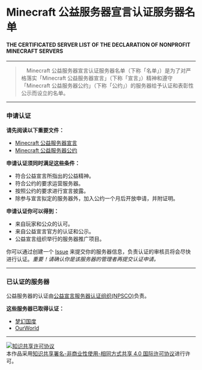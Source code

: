 # Minecraft 公益服务器宣言认证服务器名单
#### THE CERTIFICATED SERVER LIST OF THE DECLARATION OF NONPROFIT MINECRAFT SERVERS

-----

>　Minecraft 公益服务器宣言认证服务器名单（下称「名单」）是为了对严格落实「Minecraft 公益服务器宣言」（下称「宣言」）精神和遵守「Minecraft 公益服务器公约」（下称「公约」）的服务器给予认证和表彰性公示而设立的名单。

-----

### 申请认证

__请先阅读以下重要文件：__
* [Minecraft 公益服务器宣言](https://github.com/Nonprofit-Minecraft/Declaration)
* [Minecraft 公益服务器公约](https://github.com/Nonprofit-Minecraft/Convention)

__申请认证须同时满足这些条件：__
* 符合公益宣言所指出的公益精神。
* 符合公约的要求运营服务器。
* 按照公约的要求进行宣言披露。
* 除参与宣言拟定的服务器外，加入公约一个月后开放申请，并附证明。

__申请认证你可以得到：__
* 来自玩家和公众的认可。
* 来自公益宣言官方的认证和公示。
* 公益宣言组织举行的服务器推广项目。

你可以通过创建一个 [Issue](https://github.com/Nonprofit-Minecraft/Certification/issues/new) 来提交你的服务器信息，负责认证的审核员将会尽快进行认证。*重要！请确认你是该服务器的管理者再提交认证申请。*

-----

### 已认证的服务器

公益服务器的认证由[公益宣言服务器认证组织(NPSCO)](https://github.com/Nonprofit-Minecraft/Documents/blob/master/Instruction_.md)负责。

__这些服务器已取得认证：__
* [梦幻国度](https://jq.qq.com/?_wv=1027&k=5NZn3uT)
* [OurWorld](https://jq.qq.com/?_wv=1027&k=5MZ4UDf)


-----


<a rel="license" href="http://creativecommons.org/licenses/by-nc-sa/4.0/"><img alt="知识共享许可协议" style="border-width:0" src="https://i.creativecommons.org/l/by-nc-sa/4.0/88x31.png" /></a><br />本作品采用<a rel="license" href="http://creativecommons.org/licenses/by-nc-sa/4.0/">知识共享署名-非商业性使用-相同方式共享 4.0 国际许可协议</a>进行许可。
